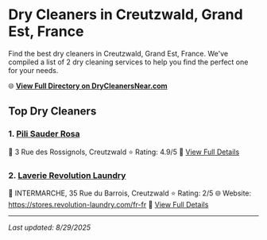 # Dry Cleaners in Creutzwald, Grand Est, France

Find the best dry cleaners in Creutzwald, Grand Est, France. We've compiled a list of 2 dry cleaning services to help you find the perfect one for your needs.

🌐 **[View Full Directory on DryCleanersNear.com](https://drycleanersnear.com/city/France/Grand%20Est/Creutzwald)**

## Top Dry Cleaners

### 1. [Pili Sauder Rosa](https://drycleanersnear.com/dryCleaner/68afb8cf4e19aac41e8a23f3/pili-sauder-rosa)
📍 3 Rue des Rossignols, Creutzwald
⭐ Rating: 4.9/5
🔗 [View Full Details](https://drycleanersnear.com/dryCleaner/68afb8cf4e19aac41e8a23f3/pili-sauder-rosa)

### 2. [Laverie Revolution Laundry](https://drycleanersnear.com/dryCleaner/68afb8d64e19aac41e8a24a2/laverie-revolution-laundry)
📍 INTERMARCHE, 35 Rue du Barrois, Creutzwald
⭐ Rating: 2/5
🌐 Website: https://stores.revolution-laundry.com/fr-fr
🔗 [View Full Details](https://drycleanersnear.com/dryCleaner/68afb8d64e19aac41e8a24a2/laverie-revolution-laundry)


---

*Last updated: 8/29/2025*
